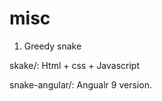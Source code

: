 # misc
1. Greedy snake

  skake/:  Html + css + Javascript
  
  snake-angular/: Angualr 9 version.
  
  
